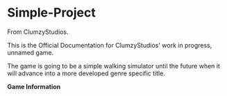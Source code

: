 # Simple-Project
From ClumzyStudios.


This is the Official Documentation for ClumzyStudios' work in progress, unnamed game.


The game is going to be a simple walking simulator until the future when it will advance into a more developed genre specific title.

<b> Game Information </b>